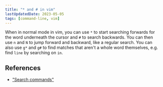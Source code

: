 ```yaml
---
title: "* and # in vim"
lastUpdatedDate: 2023-05-05
tags: [command-line, vim]
---
```


When in normal mode in vim, you can use `*` to start searching forwards for the word underneath the cursor and `#` to search backwards.
You can then use `n` and `N` to jump forward and backward, like a regular search.
You can also use `g*` and `g#` to find matches that aren't a whole word themselves, e.g. find `line` by searching on `in`.

## References

- ["Search commands"](https://vimhelp.org/pattern.txt.html#search-commands)